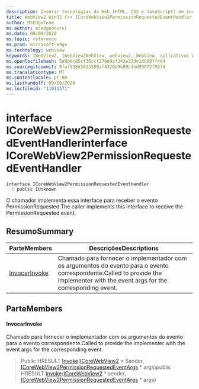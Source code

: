 ```yaml
---
description: Inserir tecnologias da Web (HTML, CSS e JavaScript) em seus aplicativos nativos com o controle WebView2 do Microsoft Edge
title: WebView2 Win32 C++ ICoreWebView2PermissionRequestedEventHandler
author: MSEdgeTeam
ms.author: msedgedevrel
ms.date: 09/09/2020
ms.topic: reference
ms.prod: microsoft-edge
ms.technology: webview
keywords: IWebView2, IWebView2WebView, webview2, WebView, aplicativos Win32, Win32, Edge, ICoreWebView2, ICoreWebView2Controller, controle do navegador, HTML Edge, ICoreWebView2PermissionRequestedEventHandler
ms.openlocfilehash: 5d906c85cf36ccf270d9af342e329e1d969ff494
ms.sourcegitcommit: 0faf538d5033508af4320b9b89c4ed99872f0574
ms.translationtype: MT
ms.contentlocale: pt-BR
ms.lasthandoff: 09/10/2020
ms.locfileid: "11011571"
---
```

# <span data-ttu-id="bbbfc-104">interface ICoreWebView2PermissionRequestedEventHandler</span><span class="sxs-lookup"><span data-stu-id="bbbfc-104">interface ICoreWebView2PermissionRequestedEventHandler</span></span> 

```
interface ICoreWebView2PermissionRequestedEventHandler
  : public IUnknown
```

<span data-ttu-id="bbbfc-105">O chamador implementa essa interface para receber o evento PermissionRequested.</span><span class="sxs-lookup"><span data-stu-id="bbbfc-105">The caller implements this interface to receive the PermissionRequested event.</span></span>

## <span data-ttu-id="bbbfc-106">Resumo</span><span class="sxs-lookup"><span data-stu-id="bbbfc-106">Summary</span></span>

 <span data-ttu-id="bbbfc-107">Parte</span><span class="sxs-lookup"><span data-stu-id="bbbfc-107">Members</span></span>                        | <span data-ttu-id="bbbfc-108">Descrições</span><span class="sxs-lookup"><span data-stu-id="bbbfc-108">Descriptions</span></span>
--------------------------------|---------------------------------------------
[<span data-ttu-id="bbbfc-109">Invocar</span><span class="sxs-lookup"><span data-stu-id="bbbfc-109">Invoke</span></span>](#invoke) | <span data-ttu-id="bbbfc-110">Chamado para fornecer o implementador com os argumentos do evento para o evento correspondente.</span><span class="sxs-lookup"><span data-stu-id="bbbfc-110">Called to provide the implementer with the event args for the corresponding event.</span></span>

## <span data-ttu-id="bbbfc-111">Parte</span><span class="sxs-lookup"><span data-stu-id="bbbfc-111">Members</span></span>

#### <span data-ttu-id="bbbfc-112">Invocar</span><span class="sxs-lookup"><span data-stu-id="bbbfc-112">Invoke</span></span> 

<span data-ttu-id="bbbfc-113">Chamado para fornecer o implementador com os argumentos do evento para o evento correspondente.</span><span class="sxs-lookup"><span data-stu-id="bbbfc-113">Called to provide the implementer with the event args for the corresponding event.</span></span>

> <span data-ttu-id="bbbfc-114">Public HRESULT [Invoke](#invoke)([ICoreWebView2](icorewebview2.md) \* Sender, [ICoreWebView2PermissionRequestedEventArgs](icorewebview2permissionrequestedeventargs.md) \* args)</span><span class="sxs-lookup"><span data-stu-id="bbbfc-114">public HRESULT [Invoke](#invoke)([ICoreWebView2](icorewebview2.md) \* sender, [ICoreWebView2PermissionRequestedEventArgs](icorewebview2permissionrequestedeventargs.md) \* args)</span></span>

